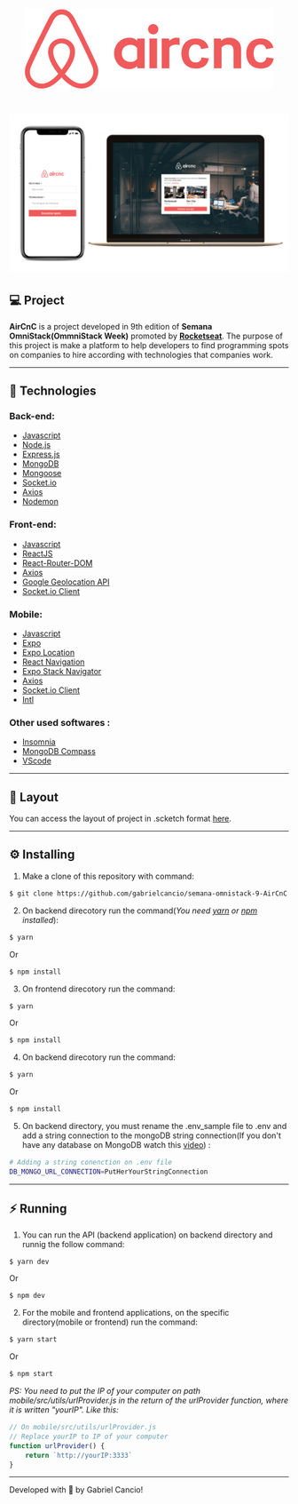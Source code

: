 <h1 align="center">
  <img src="./.github/logo.png">
</h1>

<h1 align="center">
  <img src="./.github/aircnc.png" />
</h1>

## :computer: Project
**AirCnC** is a project developed in 9th edition of **Semana OmniStack(OmmniStack Week)** promoted by **[Rocketseat](https://github.com/Rocketseat)**. The purpose of this project is make a platform to help developers to find programming spots on companies to hire according with technologies that companies work.  

---

## :rocket: Technologies
### **Back-end:**
- [Javascript](https://developer.mozilla.org/en-US/docs/Web/JavaScript)
- [Node.js](https://nodejs.org/en/)
- [Express.js](https://expressjs.com/)
- [MongoDB](https://www.mongodb.com/)
- [Mongoose](https://mongoosejs.com/)
- [Socket.io](https://socket.io/)
- [Axios](https://github.com/axios/axios)
- [Nodemon](https://nodemon.io/)

### **Front-end:**
- [Javascript](https://developer.mozilla.org/)
- [ReactJS](https://pt-br.reactjs.org/)
- [React-Router-DOM](https://reactrouter.com/web/guides/quick-start)
- [Axios](https://github.com/axios/axios)
- [Google Geolocation API](https://developers.google.com/maps/documentation/geolocation/overview?hl=pt&utm_source=google&utm_medium=cpc&utm_campaign=FY18-Q2-global-demandgen-paidsearchonnetworkhouseads-cs-maps_contactsal_saf&utm_content=text-ad-none-none-DEV_c-CRE_436364851126-ADGP_Hybrid%20%7C%20AW%20SEM%20%7C%20BKWS%20~%20Places%20%7C%20EXA%20%7C%20Google%20Maps%20Geolocation%20API-KWID_43700044401406153-aud-595609270041%3Akwd-300650646226-userloc_9074281&utm_term=KW_google%20geolocation%20api-ST_google%20geolocation%20api)
- [Socket.io Client](https://socket.io/docs/client-api/)

### **Mobile:**
- [Javascript](https://developer.mozilla.org/en-US/docs/Web/JavaScript)
- [Expo](https://expo.io/)
- [Expo Location](https://docs.expo.io/versions/latest/sdk/location/)
- [React Navigation](https://reactnavigation.org/docs/getting-started/)
- [Expo Stack Navigator](https://reactnavigation.org/docs/stack-navigator/)
- [Axios](https://github.com/axios/axios)
- [Socket.io Client](https://socket.io/docs/client-api/)
- [Intl]()

### **Other used softwares :**
- [Insomnia](https://insomnia.rest/download)
- [MongoDB Compass](https://www.mongodb.com/products/compass)
- [VScode](https://code.visualstudio.com/)

---

## 🔖 Layout
You can access the layout of project in .scketch format [here](.github/DevRadar.sketc).

---

## :gear: Installing
1. Make a clone of this repository with command: 
```bash
$ git clone https://github.com/gabrielcancio/semana-omnistack-9-AirCnC.git

```

2. On backend direcotory run the command(*You need [yarn](https://yarnpkg.com/getting-started/install) or [npm](https://www.npmjs.com/get-npm) installed*): 
```bash
$ yarn
```
Or
```bash
$ npm install 
```
3. On frontend direcotory run the command: 
```bash
$ yarn
```
Or
```bash
$ npm install
```
4. On backend direcotory run the command:
```bash
$ yarn
```
Or
```bash
$ npm install

```
5. On backend directory, you must rename the .env_sample file to .env and add a string connection to the mongoDB string connection(If you don't have any database on MongoDB watch this [video](https://youtu.be/rPqRyYJmx2g)) :
```bash
# Adding a string conenction on .env file
DB_MONGO_URL_CONNECTION=PutHerYourStringConnection
```

---

## :zap: Running
1. You can run the API (backend application) on backend directory and runnig the follow command:
```bash
$ yarn dev
```
Or
```bash
$ npm dev
``` 

2. For the mobile and frontend applications, on the specific directory(mobile or frontend) run the command:
```bash
$ yarn start
```
Or
```bash
$ npm start
``` 

*PS: You need to put the IP of your computer on path mobile/src/utils/urlProvider.js in the return of the urlProvider function, where it is written "yourIP". Like this:*

```javascript
// On mobile/src/utils/urlProvider.js
// Replace yourIP to IP of your computer
function urlProvider() {
    return `http://yourIP:3333` 
}
```
---
Developed with :purple_heart: by Gabriel Cancio!
